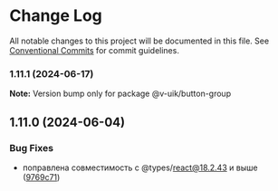 # Change Log

All notable changes to this project will be documented in this file.
See [Conventional Commits](https://conventionalcommits.org) for commit guidelines.

### 1.11.1 (2024-06-17)

**Note:** Version bump only for package @v-uik/button-group





## 1.11.0 (2024-06-04)


### Bug Fixes

* поправлена совместимость с @types/react@18.2.43 и выше ([9769c71](#))
